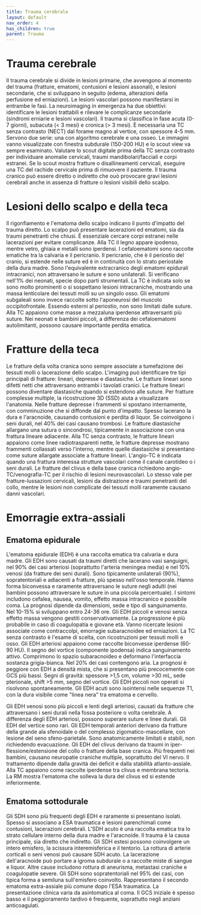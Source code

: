 ```yaml
---
title: Trauma cerebrale
layout: default
nav_order: 4
has_children: true
parent: Trauma
---
```


# Trauma cerebrale

Il trauma cerebrale si divide in lesioni primarie, che avvengono al momento del trauma (fratture, ematomi, contusioni e lesioni assonali), e lesioni secondarie, che si sviluppano in seguito (edema, alterazioni della perfusione ed erniazioni). Le lesioni vascolari possono manifestarsi in entrambe le fasi. La neuroimaging in emergenza ha due obiettivi: identificare le lesioni trattabili e rilevare le complicanze secondarie (sindromi erniarie e lesioni vascolari). Il trauma si classifica in fase acuta (0-7 giorni), subacuta (< 3 mesi) e cronica (> 3 mesi). È necessaria una TC senza contrasto (NECT) dal forame magno al vertice, con spessore 4-5 mm. Servono due serie: una con algoritmo cerebrale e una osseo. Le immagini vanno visualizzate con finestra subdurale (150-200 HU) e lo scout view va sempre esaminato. Valutare lo scout digitale prima della TC senza contrasto per individuare anomalie cervicali, traumi mandibolari/facciali e corpi estranei. Se lo scout mostra fratture o disallineamenti cervicali, eseguire una TC del rachide cervicale prima di rimuovere il paziente. Il trauma cranico può essere diretto o indiretto che ouò provocare gravi lesioni cerebrali anche in assenza di fratture o lesioni visibili dello scalpo.

# Lesioni dello scalpo e della teca

Il rigonfiamento e l'ematoma dello scalpo indicano il punto d'impatto del trauma diretto. Lo scalpo può presentare lacerazioni ed ematomi, sia da traumi penetranti che chiusi. È essenziale cercare corpi estranei nelle lacerazioni per evitare complicanze. Alla TC il legno appare ipodenso, mentre vetro, ghiaia e metalli sono iperdensi. I cefaloematomi sono raccolte ematiche tra la calvaria e il pericranio. Il pericranio, che è il periostio del cranio, si estende nelle suture ed è in continuità con lo strato periostale della dura madre. Sono l'equivalente extracranico degli ematomi epidurali intracranici, non attraversano le suture e sono unilaterali. Si verificano nell'1% dei neonati, specie dopo parti strumentali. La TC è indicata solo se sono molto prominenti o si sospettano lesioni intracraniche, mostrando una massa lenticolare dei tessuti molli su un singolo osso. Gli ematomi subgaleali sono invece raccolte sotto l'aponeurosi del muscolo occipitofrontale. Essendo esterni al periostio, non sono limitati dalle suture. Alla TC appaiono come masse a mezzaluna iperdense attraversanti più suture. Nei neonati e bambini piccoli, a differenza dei cefaloematomi autolimitanti, possono causare importante perdita ematica.

# Fratture della teca

Le fratture della volta cranica sono sempre associate a tumefazione dei tessuti molli o lacerazione dello scalpo. L'imaging può identificare tre tipi principali di fratture: lineari, depresse e diastasiche. Le fratture lineari sono difetti netti che attraversano entrambi i tavolati cranici. Le fratture lineari possono diventare diastasiche quando si estendono alle suture. Per fratture complesse multiple, la ricostruzione 3D (SSD) aiuta a visualizzare l'anatomia. Nelle fratture depresse i frammenti si spostano internamente, con comminuzione che si diffonde dal punto d'impatto. Spesso lacerano la dura e l'aracnoide, causando contusioni e perdita di liquor. Se coinvolgono i seni durali, nel 40% dei casi causano trombosi. Le fratture diastasiche allargano una sutura o sincondrosi, tipicamente in associazione con una frattura lineare adiacente. Alla TC senza contrasto, le fratture lineari appaiono come linee radiotrasparenti nette, le fratture depresse mostrano frammenti collassati verso l'interno, mentre quelle diastasiche si presentano come suture allargate associate a fratture lineari. L'angio-TC è indicata quando una frattura interessa strutture vascolari come il canale carotideo o i seni durali. Le fratture del clivus e della base cranica richiedono angio-TC/venografia-TC per il rischio di lesioni neurovascolari. Lo stesso vale per fratture-lussazioni cervicali, lesioni da distrazione e traumi penetranti del collo, mentre le lesioni non complicate dei tessuti molli raramente causano danni vascolari.

# Emorragie extra-assiali

## Ematoma epidurale

L'ematoma epidurale (EDH) è una raccolta ematica tra calvaria e dura madre. Gli EDH sono causati da traumi diretti che lacerano vasi sanguigni, nel 90% dei casi arteriosi (soprattutto l'arteria meningea media) e nel 10% venosi (da fratture dei seni durali). Sono tipicamente unilaterali (90%), sopratentoriali e adiacenti a fratture, più spesso nell'osso temporale. Hanno forma biconvessa e raramente attraversano le suture negli adulti (nei bambini possono attraversare le suture in una piccola percentuale). I sintomi includono cefalea, nausea, vomito, effetto massa intracranico e possibile coma. La prognosi dipende da dimensioni, sede e tipo di sanguinamento. Nel 10-15% si sviluppano entro 24-36 ore. Gli EDH piccoli e venosi senza effetto massa vengono gestiti conservativamente. La progressione è più probabile in caso di coagulopatia e giovane età. Vanno ricercate lesioni associate come contraccolpi, emorragie subaracnoidee ed erniazioni. La TC senza contrasto è l'esame di scelta, con ricostruzioni per tessuti molli e osso. Gli EDH arteriosi appaiono come raccolte biconvesse iperdense (60-90 HU). Il segno del vortice (componente ipodensa) indica sanguinamento attivo. Comprimono lo spazio subaracnoideo e deformano l'interfaccia sostanza grigia-bianca. Nel 20% dei casi contengono aria. La prognosi è peggiore con EDH a densità mista, che si presentano più precocemente con GCS più bassi. Segni di gravità: spessore >1,5 cm, volume >30 mL, sede pterionale, shift >5 mm, segno del vortice. Gli EDH piccoli non operati si risolvono spontaneamente. Gli EDH acuti sono isointensi nelle sequenze T1, con la dura visibile come "linea nera" tra ematoma e cervello.

Gli EDH venosi sono più piccoli e lenti degli arteriosi, causati da fratture che attraversano i seni durali nella fossa posteriore o volta cerebrale. A differenza degli EDH arteriosi, possono superare suture e linee durali. Gli EDH del vertice sono rari. Gli EDH temporali anteriori derivano da fratture della grande ala sfenoidale o del complesso zigomatico-mascellare, con lesione del seno sfeno-parietale. Sono anatomicamente limitati e stabili, non richiedendo evacuazione. Gli EDH del clivus derivano da traumi in iper-flessione/estensione del collo o fratture della base cranica. Più frequenti nei bambini, causano neuropatie craniche multiple, soprattutto del VI nervo. Il trattamento dipende dalla gravità dei deficit e dalla stabilità atlanto-assiale. Alla TC appaiono come raccolte iperdense tra clivus e membrana tectoria. La RM mostra l'ematoma che solleva la dura del clivus ed si estende inferiormente.

## Ematoma sottodurale

Gli SDH sono più frequenti degli EDH e raramente si presentano isolati. Spesso si associano a ESA traumatica e lesioni parenchimali come contusioni, lacerazioni cerebrali. L'SDH acuto è una raccolta ematica tra lo strato cellulare interno della dura madre e l'aracnoide. Il trauma è la causa principale, sia diretto che indiretto. Gli SDH estesi possono coinvolgere un intero emisfero, la scissura interemisferica e il tentorio. La rottura di arterie corticali o seni venosi può causare SDH acuto. La lacerazione dell'aracnoide può portare a igroma subdurale o a raccolte miste di sangue e liquor. Altre cause includono rottura di aneurisma, metastasi craniche e coagulopatie severe. Gli SDH sono sopratentoriali nel 95% dei casi, con tipica forma a semiluna sull'emisfero coinvolto. Rappresentano il secondo ematoma extra-assiale più comune dopo l'ESA traumatica. La presentazione clinica varia da asintomatica al coma. Il GCS iniziale è spesso basso e il peggioramento tardivo è frequente, soprattutto negli anziani anticoagulati.